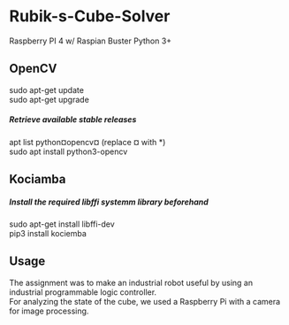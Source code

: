 # Rubik-s-Cube-Solver
Raspberry PI 4  w/ Raspian Buster
Python 3+      

## OpenCV  
 
sudo apt-get update    
sudo apt-get upgrade    

##### Retrieve available stable releases    
apt list python¤opencv¤ (replace ¤ with *)    
sudo apt install python3-opencv     

## Kociamba  

##### Install the required libffi systemm library beforehand      
sudo apt-get install libffi-dev     
pip3 install kociemba    

## Usage

The assignment was to make an industrial robot useful by using an industrial programmable logic controller.     
For analyzing the state of the cube, we used a Raspberry Pi with a camera for image processing.  
